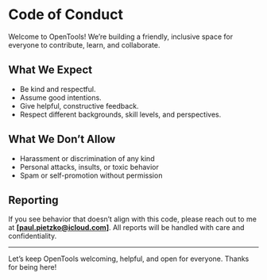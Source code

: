 # Code of Conduct

Welcome to OpenTools! We’re building a friendly, inclusive space for everyone to contribute, learn, and collaborate.

## What We Expect

- Be kind and respectful.
- Assume good intentions.
- Give helpful, constructive feedback.
- Respect different backgrounds, skill levels, and perspectives.

## What We Don’t Allow

- Harassment or discrimination of any kind
- Personal attacks, insults, or toxic behavior
- Spam or self-promotion without permission

## Reporting

If you see behavior that doesn’t align with this code, please reach out to me at **[paul.pietzko@icloud.com]**. All reports will be handled with care and confidentiality.

---

Let’s keep OpenTools welcoming, helpful, and open for everyone. Thanks for being here!
